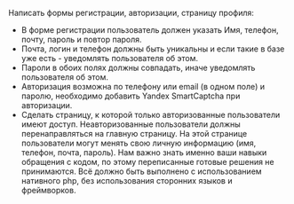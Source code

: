 Написать формы регистрации, авторизации, страницу профиля:
 - В форме регистрации пользователь должен указать Имя, телефон, почту, пароль и повтор пароля.
 - Почта, логин  и телефон должны быть уникальны и если такие в базе уже есть - уведомлять пользователя об этом.
 - Пароли в обоих полях должны совпадать, иначе уведомлять пользователя об этом.
 - Авторизация возможна по телефону или email (в одном поле) и паролю, необходимо добавить Yandex SmartCaptcha при авторизации.
 - Сделать страницу, к которой только авторизованные пользователи имеют доступ. Неавторизованные пользователи должны перенаправляться на главную страницу. На этой странице пользователи могут менять свою личную информацию (имя, телефон, почта, пароль).
Нам важно знать именно ваши навыки обращения с кодом, по этому переписанные готовые решения не принимаются. Всё должно быть выполнено с использованием нативного php, без использования сторонних языков и фреймворков.
